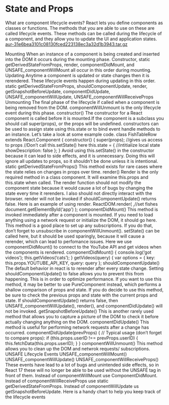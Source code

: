 # State and Props
What are component lifecycle events?
React lets you define components as classes or functions. The methods that you are able to use on these are called lifecycle events. These methods can be called during the lifecycle of a component, and they allow you to update the UI and application states.
[aur-31e6bea3101c08130fced223138ec3a32d1b3943.tar.gz](https://github.com/wissamtalal9/reading301-note/files/7107570/aur-31e6bea3101c08130fced223138ec3a32d1b3943.tar.gz)


Mounting
When an instance of a component is being created and inserted into the DOM it occurs during the mounting phase. Constructor, static getDerivedStateFromProps, render, componentDidMount, and UNSAFE_componentWillMount all occur in this order during mounting.
Updating
Anytime a component is updated or state changes then it is rerendered. These lifecycle events happen during updating in this order.
static getDerivedStateFromProps, shouldComponentUpdate, render,
getSnapshotBeforeUpdate, componentDidUpdate, UNSAFE_componentWillUpdate, UNSAFE_componentWillReceiveProps
Unmounting
The final phase of the lifecycle if called when a component is being removed from the DOM. componentWillUnmount is the only lifecycle event during this phase.
constructor()
The constructor for a React component is called before it is mounted.If the component is a subclass you should call super(props), or the props will be undefined. constructors can be used to assign state using this.state or to bind event handle methods to an instance. Let’s take a look at some example code.
class FishTableRow extends React.Component {
constructor() {
super(props); //gives us access to props
//Don’t call this.setState() here
this.state = { //intitialize local state
showDescription: false
}; }
Avoid using this.setState() in the constructor because it can lead to side effects, and it is unnecessary. Doing this will ignore all updates to props, so it shouldn’t be done unless it is intentional.
static getDerivedStateFromProps()
This method exists for rare cases where the state relies on changes in props over time.
render()
Render is the only required method in a class component. It will examine this.props and this.state when called. The render function should not modify the component state because it would cause a lot of bugs by changing the state every time it rerenders. I also should not directly interact with the browser. render will not be invoked if shouldComponentUpdate() returns false. Here is an example of using render.
ReactDOM.render(
<FishTable fishes= {fishData}/>,//set fishes document.getElementById(‘app’)
);
componentDidMount()
This method is invoked immediately after a component is mounted. If you need to load anything using a network request or initialize the DOM, it should go here. This method is a good place to set up any subscriptions. If you do that, don’t forget to unsubscribe in componentWillUnmount().
setState() can be called here, but it should be used sparingly, because it will cause a rerender, which can lead to perfomance issues.
Here we use componentDidMount() to connect to the YouTube API and get videos when the components is rendered.
componentDidMount() {
console.log(‘got videos’);
this.getVideos(‘cats’);
}
getVideos(query) {
var options = {
key: this.props.YOUTUBE_API_KEY,
query: query
};
shouldComponentUpdate()
The default behavior in react is to rerender after every state change. Setting shouldComponentUpdate() to false allows you to prevent this from happening. This is in order to optimize performance. If you want to use this method, it may be better to use PureComponent instead, which performs a shallow comparison of props and state. If you do decide to use this method, be sure to check the previous props and state with the current props and state. If shouldComponentUpdate() returns false, then UNSAFE_componentWillUpdate(), render(), and componentDidUpdate() will not be invoked.
getSnapshotBeforeUpdate()
This is another rarely used method that allows you to capture a picture of the DOM to check it before actually changing anything on the DOM.
componentDidUpdate()
This method is useful for performing network requests after a change has occurred.
componentDidUpdate(prevProps) {
// Typical usage (don’t forget to compare props):
if (this.props.userID !== prevProps.userID) {
this.fetchData(this.props.userID);
}
}
componentWillUnmount()
This method allows you to clean up the DOM and netwrok requests/ subscriptions.
UNSAFE Lifecycle Events
UNSAFE_componentWillMount()
UNSAFE_componentWillUpdate()
UNSAFE_componentWillReceiveProps()
These events have lead to a lot of bugs and unintended side effects, so in React 17 these will no longer be able to be used without the UNSAFE tag in front of them. Instead of componentWillMount use ComponentDidMount.
Instead of componentWillReceiveProps use static getDerivedStateFromProps.
Instead of componentWillUpdate us getSnapshotBeforeUpdate.
Here is a handy chart to help you keep track of the lifecycle events


























